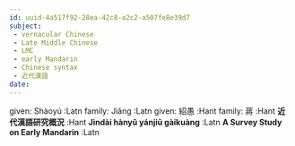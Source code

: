 ```yaml
---
id: uuid-4a517f92-28ea-42c8-a2c2-a507fe8e39d7
subject: 
 - vernacular Chinese
 - Late Middle Chinese
 - LMC
 - early Mandarin
 - Chinese syntax
 - 近代漢語
date: 
---
```


given: Shàoyú :Latn
family: Jiǎng :Latn
given: 紹愚 :Hant
family: 蔣 :Hant
**近代漢語研究概況** :Hant
**Jìndài hànyǔ yánjiū gàikuàng** :Latn
**A Survey Study on Early Mandarin** :Latn